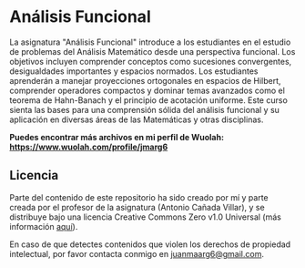 # Análisis Funcional

La asignatura "Análisis Funcional" introduce a los estudiantes en el estudio de problemas del Análisis Matemático desde una perspectiva funcional. Los objetivos incluyen comprender conceptos como sucesiones convergentes, desigualdades importantes y espacios normados. Los estudiantes aprenderán a manejar proyecciones ortogonales en espacios de Hilbert, comprender operadores compactos y dominar temas avanzados como el teorema de Hahn-Banach y el principio de acotación uniforme. Este curso sienta las bases para una comprensión sólida del análisis funcional y su aplicación en diversas áreas de las Matemáticas y otras disciplinas.

**Puedes encontrar más archivos en mi perfil de Wuolah: https://www.wuolah.com/profile/jmarg6**

## Licencia

Parte del contenido de este repositorio ha sido creado por mí y parte creada por el profesor de la asignatura (Antonio Cañada Villar), y se distribuye bajo una licencia Creative Commons Zero v1.0 Universal (más información [aquí](https://github.com/juanmaarg6/AF/blob/main/LICENSE)).

En caso de que detectes contenidos que violen los derechos de propiedad intelectual, por favor contacta conmigo en juanmaarg6@gmail.com.
